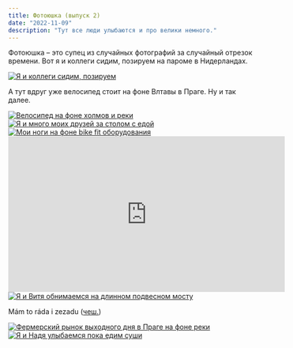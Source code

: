 ```yaml
---
title: Фотоюшка (выпуск 2)
date: "2022-11-09"
description: "Тут все люди улыбаются и про велики немного."
---
```


Фотоюшка – это супец из случайных фотографий за случайный отрезок времени. Вот я и коллеги сидим, позируем на пароме в Нидерландах.

<a href="https://dl.dropboxusercontent.com/s/hoq1gcifop692nd/1.JPG?dl=0" target="_blank" rel="norferrer">
    <img src="https://dl.dropboxusercontent.com/s/z4t9pnxbr73tqh3/1-imresizer.jpeg?dl=0" alt="Я и коллеги сидим, позируем" title="Я и коллеги сидим, позируем"/>
</a>

А тут вдруг уже велосипед стоит на фоне Влтавы в Праге. Ну и так далее.

<a href="https://dl.dropboxusercontent.com/s/piegpokh9bwm4h9/2.jpg?dl=0" target="_blank" rel="norferrer">
    <img src="https://dl.dropboxusercontent.com/s/9xwp68mruky0qwb/2-imresizer.jpeg?dl=0" alt="Велосипед на фоне холмов и реки" title="Велосипед на фоне холмов и реки"/>
</a>

<a href="https://dl.dropboxusercontent.com/s/v08g66qmhi6rk0e/3.JPG?dl=0" target="_blank" rel="norferrer">
    <img src="https://dl.dropboxusercontent.com/s/twr2r04poymxadz/3-imresizer.jpeg?dl=0" alt="Я и много моих друзей за столом с едой" title="Я и много моих друзей за столом с едой"/>
</a>

<a href="https://dl.dropboxusercontent.com/s/a23ud6ltg4rw52s/4.jpg?dl=0" target="_blank" rel="norferrer">
    <img src="https://dl.dropboxusercontent.com/s/ux7ti5j8ox3fy8i/4-imresizer.jpeg?dl=0" alt="Мои ноги на фоне bike fit оборудования" title="Мои ноги на фоне bike fit оборудования"/>
</a>

<iframe width="560" height="315" src="https://www.youtube.com/embed/dLD7go31Lso" title="YouTube video player" frameborder="0" allow="accelerometer; autoplay; clipboard-write; encrypted-media; gyroscope; picture-in-picture" allowfullscreen></iframe>

<a href="https://dl.dropboxusercontent.com/s/nkhyyupdhzs7y64/5.jpg?dl=0" target="_blank" rel="norferrer">
    <img src="https://dl.dropboxusercontent.com/s/vl7488685m5tgwx/5-imresizer.jpeg?dl=0" alt="Я и Витя обнимаемся на длинном подвесном мосту" title="Я и Витя обнимаемся на длинном подвесном мосту"/>
</a>

Mám to ráda i zezadu (<a href="https://translate.google.ru/?hl=ru&tab=TT&sl=cs&tl=ru&text=Mam%20to%20rada%20i%20zezadu&op=translate" target="_blank" rel="norferrer">чеш.</a>)

<a href="https://dl.dropboxusercontent.com/s/8t91wbkavobr7yu/6.jpg?dl=0" target="_blank" rel="norferrer">
    <img src="https://dl.dropboxusercontent.com/s/rw1chfi7v62cf5t/6-imresizer.jpeg?dl=0" alt="Фермерский рынок выходного дня в Праге на фоне реки" title="Фермерский рынок выходного дня в Праге на фоне реки"/>
</a>

<a href="https://dl.dropboxusercontent.com/s/1br2gepr91u1gma/7.jpg?dl=0" target="_blank" rel="norferrer">
    <img src="https://dl.dropboxusercontent.com/s/d2q3l1s21h4e17f/7-imresizer.jpeg?dl=0" alt="Я и Надя улыбаемся пока едим суши" title="Я и Надя улыбаемся пока едим суши"/>
</a>

